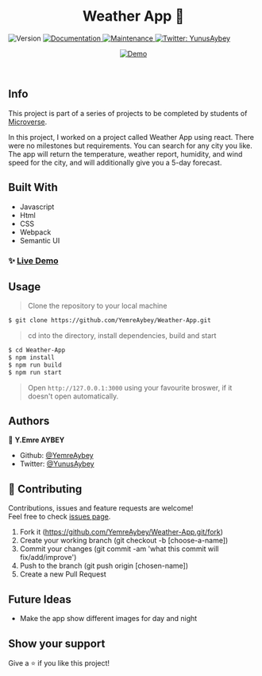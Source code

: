 <h1 align="center">Weather App 👋</h1>
<p>
  <img alt="Version" src="https://img.shields.io/badge/version-1.0.0-blue.svg?cacheSeconds=2592000" />
  <a href="https://github.com/YemreAybey/Weather-App#readme" target="_blank">
    <img alt="Documentation" src="https://img.shields.io/badge/documentation-yes-brightgreen.svg" />
  </a>
  <a href="https://github.com/YemreAybey/Weather-App/commit-activity" target="_blank">
    <img alt="Maintenance" src="https://img.shields.io/badge/Maintained%3F-yes-green.svg" />
  </a>
  <a href="https://twitter.com/YunusAybey" target="_blank">
    <img alt="Twitter: YunusAybey" src="https://img.shields.io/twitter/follow/YunusAybey.svg?style=social" />
  </a>
</p>
<p align="center">
  <a href="https://yemreaybey.github.io/Weather-App/" target="_blank">
    <img alt="Demo" src="https://res.cloudinary.com/yemreaybey/image/upload/v1576076146/Portfolio/weatherApp_lusclw.png" />
  </a>
</p>

<br>

## Info

This project is part of a series of projects to be completed by students of [Microverse](https://www.microverse.org/ "The Global School for Remote Software Developers!").

In this project, I worked on a project called Weather App using react. There were no milestones but requirements. You can search for any city you like. The app will return the temperature, weather report, humidity, and wind speed for the city, and will additionally give you a 5-day forecast.

## Built With

- Javascript
- Html
- CSS
- Webpack
- Semantic UI

### ✨ [Live Demo](https://yemreaybey.github.io/Weather-App/)

## Usage

> Clone the repository to your local machine

```sh
$ git clone https://github.com/YemreAybey/Weather-App.git
```

> cd into the directory, install dependencies, build and start

```sh
$ cd Weather-App
$ npm install
$ npm run build
$ npm run start
```

> Open `http://127.0.0.1:3000` using your favourite broswer, if it doesn't open automatically.

## Authors

👤 **Y.Emre AYBEY**

- Github: [@YemreAybey](https://github.com/YemreAybey)
- Twitter: [@YunusAybey](https://twitter.com/YunusAybey)

## 🤝 Contributing

Contributions, issues and feature requests are welcome!<br />Feel free to check [issues page](https://github.com/YemreAybey/Weather-App/issues).

1. Fork it (https://github.com/YemreAybey/Weather-App.git/fork)
2. Create your working branch (git checkout -b [choose-a-name])
3. Commit your changes (git commit -am 'what this commit will fix/add/improve')
4. Push to the branch (git push origin [chosen-name])
5. Create a new Pull Request

## Future Ideas

- Make the app show different images for day and night

## Show your support

Give a ⭐️ if you like this project!
